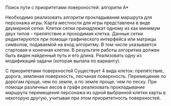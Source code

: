 Поиск пути с приоритетами поверхностей: алгоритм А*

Необходимо реализовать алгоритм прокладывания маршрута для персонажа игры. Карта местности для игры представлена в 
виде двумерной сетки. Клетки сетки принадлежат одному из как минимум двух типов - препятствие и проходимая клетка. 
Данные сетки редактируются при помощи графического интерфейса или матрицы символов, подаваемой на вход алгоритму. 
В том числе указывается стартовая и конечная клетки. В результате работы алгоритма должен быть виден найденный путь и его длина. 
Реализовать одну из модификаций задачи (которая выпала по варианту).

С приоритетами поверхностей
Существует 4 вида клеток: препятствие, дорога, земляная поверхность, песчаная поверхность. 
Перемещение по дорогам проще, чем по земле, а по земле проще, чем по песку. При помощи различных весов 
в графе реализовать прокладывание маршрута перемещения персонажа из одной выбранной клетки карты в некоторую другую, 
учитывая при этом приоритетность поверхностей.
